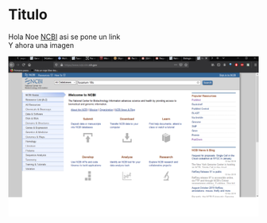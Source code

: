 # Titulo  

Hola Noe [NCBI](https://www.ncbi.nlm.nih.gov/) asi se pone un link  
Y ahora una imagen  

![FusariumNCBI](Fusarium18s.png)
